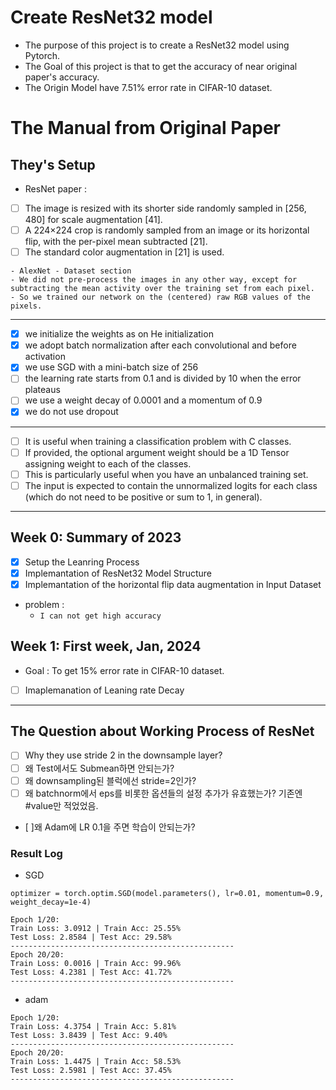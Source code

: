 # Create ResNet32 model
- The purpose of this project is to create a ResNet32 model using Pytorch.
- The Goal of this project is that to get the accuracy of near original paper's accuracy.
- The Origin Model have 7.51% error rate in CIFAR-10 dataset.
# The Manual from Original Paper
## They's Setup
- ResNet paper :
- [ ] The image is resized with its shorter side randomly sampled in [256, 480] for scale augmentation [41]. 
- [ ] A 224×224 crop is randomly sampled from an image or its horizontal flip, with the per-pixel mean subtracted [21]. 
- [ ] The standard color augmentation in [21] is used.
```
- AlexNet - Dataset section
- We did not pre-process the images in any other way, except for subtracting the mean activity over the training set from each pixel. 
- So we trained our network on the (centered) raw RGB values of the pixels.
```
---
- [x] we initialize the weights as on He initialization
- [x] we adopt batch normalization after each convolutional and before activation
- [x] we use SGD with a mini-batch size of 256
- [ ] the learning rate starts from 0.1 and is divided by 10 when the error plateaus
- [ ] we use a weight decay of 0.0001 and a momentum of 0.9
- [x] we do not use dropout
---
- [ ] It is useful when training a classification problem with C classes. 
- [ ] If provided, the optional argument weight should be a 1D Tensor assigning weight to each of the classes. 
- [ ] This is particularly useful when you have an unbalanced training set. 
- [ ] The input is expected to contain the unnormalized logits for each class (which do not need to be positive or sum to 1, in general).
---
## Week 0: Summary of 2023
- [x] Setup the Leanring Process
- [x] Implemantation of ResNet32 Model Structure
- [x] Implemantation of the horizontal flip data augmentation in Input Dataset

- problem : 
  - ```I can not get high accuracy```

## Week 1: First week, Jan, 2024
- Goal : To get 15% error rate in CIFAR-10 dataset.
- [ ] Imaplemanation of Leaning rate Decay
****

## The Question about Working Process of ResNet
- [ ] Why they use stride 2 in the downsample layer?
- [ ] 왜 Test에서도 Submean하면 안되는가?
- [ ] 왜 downsampling된 블럭에선 stride=2인가?
- [ ] 왜 batchnorm에서 eps를 비롯한 옵션들의 설정 추가가 유효했는가? 기존엔 #value만 적었었음.
- [  ]왜 Adam에 LR 0.1을 주면 학습이 안되는가?



### Result Log
- SGD
```
optimizer = torch.optim.SGD(model.parameters(), lr=0.01, momentum=0.9, weight_decay=1e-4)

Epoch 1/20:
Train Loss: 3.0912 | Train Acc: 25.55%
Test Loss: 2.8584 | Test Acc: 29.58%
--------------------------------------------------
Epoch 20/20:
Train Loss: 0.0016 | Train Acc: 99.96%
Test Loss: 4.2381 | Test Acc: 41.72%
--------------------------------------------------
```
- adam
```
Epoch 1/20:
Train Loss: 4.3754 | Train Acc: 5.81%
Test Loss: 3.8439 | Test Acc: 9.40%
--------------------------------------------------
Epoch 20/20:
Train Loss: 1.4475 | Train Acc: 58.53%
Test Loss: 2.5981 | Test Acc: 37.45%
--------------------------------------------------
```